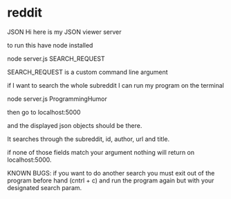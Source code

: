 # reddit
JSON 
Hi here is my JSON viewer server

to run this have node installed

node server.js SEARCH_REQUEST


SEARCH_REQUEST is a custom command line argument

if I want to search the whole subreddit I can run my program on the terminal

node server.js ProgrammingHumor

then go to localhost:5000

and the displayed json objects should be there.

It searches through the subreddit, id, author, url and title.

if none of those fields match your argument nothing will return on localhost:5000.


KNOWN BUGS:
if you want to do another search you must exit out of the program before hand (cntrl + c)
and run the program again but with your designated search param.
